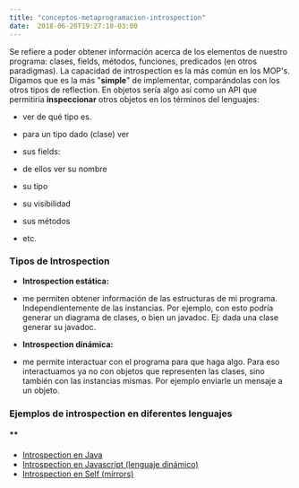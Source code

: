 ```yaml
---
title: "conceptos-metaprogramacion-introspection"
date:  2018-06-20T19:27:10-03:00
---
```



Se refiere a poder obtener información acerca de los elementos de nuestro programa: clases, fields, métodos, funciones, predicados (en otros paradigmas).
La capacidad de introspection es la más común en los MOP's. Digamos que es la más "**simple**" de implementar, comparándolas con los otros tipos de reflection.
En objetos sería algo así como un API que permitiría **inspeccionar** otros objetos en los términos del lenguajes:

* ver de qué tipo es.
* para un tipo dado (clase) ver

 * sus fields: 

  * de ellos ver su nombre
  * su tipo
  * su visibilidad
 * sus métodos
* etc.


### Tipos de Introspection


* **Introspection estática:**


 * me permiten obtener información de las estructuras de mi programa. Independientemente de las instancias. Por ejemplo, con esto podría generar un diagrama de clases, o bien un javadoc. Ej: dada una clase generar su javadoc.
* **Introspection dinámica:**


 * me permite interactuar con el programa para que haga algo. Para eso interactuamos ya no con objetos que representen las clases, sino también con las instancias mismas. Por ejemplo enviarle un mensaje a un objeto.

### Ejemplos de introspection en diferentes lenguajes

#### **[]()
* [Introspection en Java](../conceptos-metaprogramacion-introspection-introspection-en-java)
* [Introspection en Javascript (lenguaje dinámico)](../conceptos-metaprogramacion-introspection-introspection-en-javascript)
* [Introspection en Self (mirrors)](../conceptos-metaprogramacion-introspection-introspection-en-self)




### 